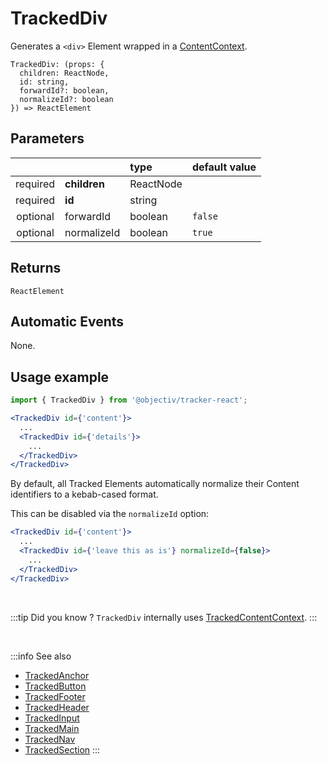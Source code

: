 # TrackedDiv

Generates a `<div>` Element wrapped in a [ContentContext](/taxonomy/reference/location-contexts/ContentContext.md).

```tsx
TrackedDiv: (props: {
  children: ReactNode,
  id: string,
  forwardId?: boolean,
  normalizeId?: boolean
}) => ReactElement
```

## Parameters
|          |              | type      | default value |
|:--------:|:-------------|:----------|:--------------|
| required | **children** | ReactNode |               |
| required | **id**       | string    |               |
| optional | forwardId    | boolean   | `false`       |
| optional | normalizeId  | boolean   | `true`        |

## Returns
`ReactElement`

## Automatic Events
None.

## Usage example

```jsx
import { TrackedDiv } from '@objectiv/tracker-react';
```

```jsx
<TrackedDiv id={'content'}>
  ...
  <TrackedDiv id={'details'}>
    ...
  </TrackedDiv>
</TrackedDiv>
```

By default, all Tracked Elements automatically normalize their Content identifiers to a kebab-cased format.

This can be disabled via the  `normalizeId` option:

```jsx
<TrackedDiv id={'content'}>
  ...
  <TrackedDiv id={'leave this as is'} normalizeId={false}>
    ...
  </TrackedDiv>
</TrackedDiv>
```

<br />

:::tip Did you know ?
`TrackedDiv` internally uses [TrackedContentContext](/tracking/react/api-reference/trackedContexts/TrackedContentContext.md).
:::

<br />

:::info See also
- [TrackedAnchor](/tracking/react/api-reference/trackedElements/TrackedAnchor.md)
- [TrackedButton](/tracking/react/api-reference/trackedElements/TrackedButton.md)
- [TrackedFooter](/tracking/react/api-reference/trackedElements/TrackedFooter.md)
- [TrackedHeader](/tracking/react/api-reference/trackedElements/TrackedHeader.md)
- [TrackedInput](/tracking/react/api-reference/trackedElements/TrackedInput.md)
- [TrackedMain](/tracking/react/api-reference/trackedElements/TrackedMain.md)
- [TrackedNav](/tracking/react/api-reference/trackedElements/TrackedNav.md)
- [TrackedSection](/tracking/react/api-reference/trackedElements/TrackedSection.md)
:::
